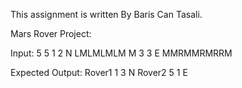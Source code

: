 This assignment is written By Baris Can Tasali.

Mars Rover Project:

Input:
5 5
1 2 N
LMLMLMLM
M 3 3 E
MMRMMRMRRM

Expected Output:
Rover1 1 3 N
Rover2 5 1 E

